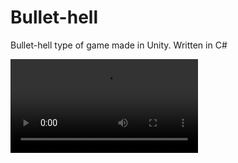 # Bullet-hell
Bullet-hell type of game made in Unity. Written in C#

![](https://www.dropbox.com/s/oqsxhd8poflcdt0/BulletHellGameplay.mp4?dl=0)
